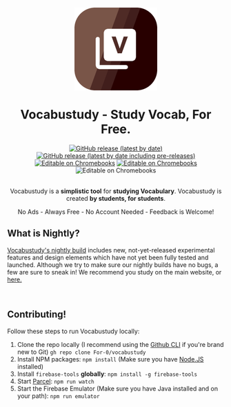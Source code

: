 <!DOCTYPE html>
<html lang="en">
<body>
<p align="center">
<a href="https://vocabustudy.org/"><img src="https://raw.githubusercontent.com/For-0/vocabustudy/main/src/icons/icon-192.png" align="center"></a>
</p>
<h1 align="center">Vocabustudy - Study Vocab, For Free.</h1>
<div align="center">
    <a href="https://vocabustudy.org/"><img src="https://img.shields.io/github/v/release/for-0/vocabustudy?label=latest%20version&amp;style=for-the-badge" alt="GitHub  release (latest by date)"></a>
    <a href="https://nightly.vocabustudy.org/"><img src="https://img.shields.io/github/v/release/for-0/vocabustudy?include_prereleases&amp;label=latest%20nightly&amp;style=for-the-badge" alt="GitHub release (latest by date including pre-releases)"></a>
    <br>
    <a href="https://gitpod.io/"><img src="https://img.shields.io/badge/editable%20on-Chromebooks-brightgreen?style=for-the-badge" alt="Editable on Chromebooks"></a>
    <a href="https://web.dev/pwa/"><img src="https://img.shields.io/badge/PWA-Coming%20Soon-yellow?style=for-the-badge" alt="Editable on Chromebooks"></a>
    <img src="https://img.shields.io/badge/Offline-In%20Progress-yellow?style=for-the-badge" alt="Editable on Chromebooks">
    <br>
    <br>
<p>Vocabustudy is a <b>simplistic tool</b> for <b>studying Vocabulary</b>. Vocabustudy is created <b>by students, for students</b>.</p>
    <p>No Ads - Always Free - No Account Needed - Feedback is Welcome!</p>
</div>
<h2>What is Nightly?</h2>
<p><a href="https://nightly.vocabustudy.org/">Vocabustudy&#39;s nightly build</a> includes new, not-yet-released experimental features and design elements which have not yet been fully tested and launched. Although we try to make sure our nightly builds have no bugs, a few are sure to sneak in! We recommend you study on the main website, or <a href="https://vocabustudy.org/">here.</a></p>
<br>
<h2>Contributing!</h2>
<p>Follow these steps to run Vocabustudy locally:</p>
<ol>
    <li>Clone the repo locally (I recommend using the <a href="https://cli.github.com/manual/">Github CLI</a> if you&#39;re brand new to Git)
        <code>gh repo clone For-0/vocabustudy</code>
    </li>
    <li>Install NPM packages: <code>npm install</code> (Make sure you have <a href="https://nodejs.org/en/">Node.JS</a> installed)</li>
    <li>Install <code>firebase-tools</code> <strong>globally</strong>: <code>npm install -g firebase-tools</code></li>
    <li>Start <a href="https://parceljs.org">Parcel</a>: <code>npm run watch</code></li>
    <li>Start the Firebase Emulator (Make sure you have Java installed and on your path): <code>npm run emulator</code></li>
</ol>
</body>
</html>
